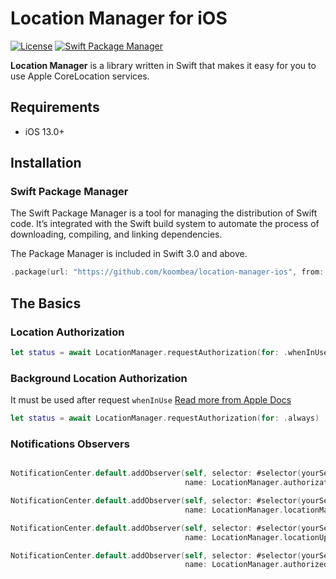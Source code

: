 # Location Manager for iOS

[![License](https://img.shields.io/badge/License-Apache%202.0-blue.svg)](https://opensource.org/licenses/Apache-2.0) 
[![Swift Package Manager](https://rawgit.com/jlyonsmith/artwork/master/SwiftPackageManager/swiftpackagemanager-compatible.svg)](https://swift.org/package-manager/)

**Location Manager** is a library written in Swift that makes it easy for you to use Apple CoreLocation services.

## Requirements
- iOS 13.0+ 

## Installation

### Swift Package Manager

The Swift Package Manager is a tool for managing the distribution of Swift code. It’s integrated with the Swift build system to automate the process of downloading, compiling, and linking dependencies.

The Package Manager is included in Swift 3.0 and above.

```swift
.package(url: "https://github.com/koombea/location-manager-ios", from: "1.0.0")
```

## The Basics

### Location Authorization

```swift
let status = await LocationManager.requestAuthorization(for: .whenInUse)
```

### Background Location Authorization

It must be used after request `whenInUse` [Read more from Apple Docs](https://developer.apple.com/documentation/corelocation/cllocationmanager/1620551-requestalwaysauthorization)

```swift
let status = await LocationManager.requestAuthorization(for: .always)	
```

### Notifications Observers

```swift 

NotificationCenter.default.addObserver(self, selector: #selector(yourSelector),
                                       name: LocationManager.authorizationStatusChanged, object: nil)

NotificationCenter.default.addObserver(self, selector: #selector(yourSelector),
                                       name: LocationManager.locationManagerDidFail, object: nil)

NotificationCenter.default.addObserver(self, selector: #selector(yourSelector),
                                       name: LocationManager.locationUpdated, object: nil)

NotificationCenter.default.addObserver(self, selector: #selector(yourSelector),
                                       name: LocationManager.authorizedBackgroundLocation, object: nil)
```
